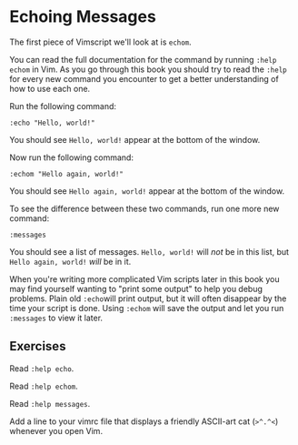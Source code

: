 Echoing Messages
================

The first piece of Vimscript we'll look at is `echom`.

You can read the full documentation for the command by running `:help echom` in Vim.
As you go through this book you should try to read the `:help` for every new command
you encounter to get a better understanding of how to use each one.

Run the following command:

    :echo "Hello, world!"

You should see `Hello, world!` appear at the bottom of the window.

Now run the following command:

    :echom "Hello again, world!"

You should see `Hello again, world!` appear at the bottom of the window.

To see the difference between these two commands, run one more new command:

    :messages

You should see a list of messages.  `Hello, world!` will *not* be in this list, but
`Hello again, world!` *will* be in it.

When you're writing more complicated Vim scripts later in this book you may find
yourself wanting to "print some output" to help you debug problems.  Plain old
`:echo`will print output, but it will often disappear by the time your script is
done.  Using `:echom` will save the output and let you run `:messages` to view it
later.

Exercises
---------

Read `:help echo`.

Read `:help echom`.

Read `:help messages`.

Add a line to your vimrc file that displays a friendly ASCII-art cat (`>^.^<`)
whenever you open Vim.

